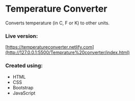 # Temperature Converter
Converts temperature (in C, F or K) to other units.

### Live version: ###
[https://temperatureconverter.netlify.com](http://127.0.0.1:5500/Temprature%20converter/index.html)

### Created using: ###
- HTML
- CSS
- Bootstrap
- JavaScript
